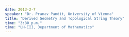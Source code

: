 ```yaml
---
date: 2013-2-7
speaker: "Dr. Pranav Pandit, University of Vienna"
title: "Derived Geometry and Topological String Theory"
time: "3:30 p.m." 
time: "LH-III, Department of Mathematics"
---
```


